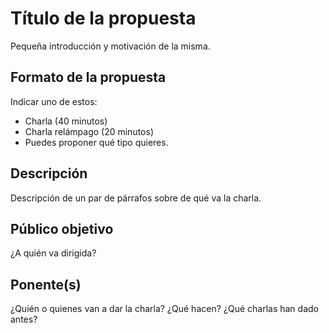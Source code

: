 # Título de la propuesta

Pequeña introducción y motivación de la misma.

## Formato de la propuesta

Indicar uno de estos:

* Charla (40 minutos)
* Charla relámpago (20 minutos)
* Puedes proponer qué tipo quieres.

## Descripción

Descripción de un par de párrafos sobre de qué va la charla.

## Público objetivo

¿A quién va dirigida? 

## Ponente(s)

¿Quién o quienes van a dar la charla? ¿Qué hacen? ¿Qué charlas han
dado antes?